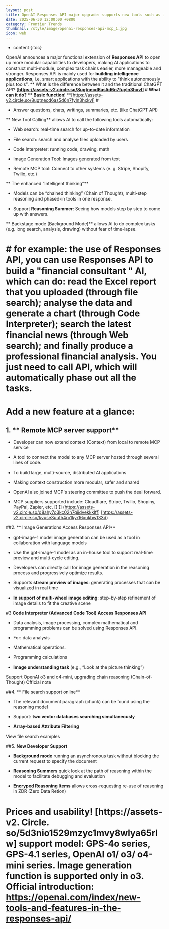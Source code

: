 ```yaml
---
layout: post
title: OpenAI Responses API major upgrade: supports new tools such as image generation, code interpreter, remote MCP
date: 2025-06-30 12:00:00 +0800
category: Frontier Trends
thumbnail: /style/image/openai-responses-api-mcp_1.jpg
icon: web
---
```

* content
{:toc}

OpenAI announces a major functional extension of **Responses API** to open up more modular capabilities to developers, making AI applications to construct multi-module, complex task chains easier, more manageable and stronger. Responses API is mainly used for **building intelligence applications**, i.e. smart applications with the ability to "think autonomously plus tools". **  What is the difference between it and the traditional ChatGPT API? **[https://assets-v2.circle.so/8ugtnecd6as5d6n7fuyln3hxvl] # What can it do? ** Basic function**! **[https://assets-v2.circle.so/8ugtnecd6as5d6n7fyln3hxkvl] #

- Answer questions, chats, writings, summaries, etc. (like ChatGPT API)

** New Tool Calling** allows AI to call the following tools automatically:

-  Web search: real-time search for up-to-date information

-  File search: search and analyse files uploaded by users

- Code Interpreter: running code, drawing, math

-  Image Generation Tool: Images generated from text

- Remote MCP tool: Connect to other systems (e. g. Stripe, Shopify, Twilio, etc.)

** The enhanced “intelligent thinking”**

- Models can be “chained thinking” (Chain of Thought), multi-step reasoning and phased-in tools in one response.

- Support **Reasoning Summer**: Seeing how models step by step to come up with answers.

** Backstage mode (Background Mode)** allows AI to do complex tasks (e.g. long search, analysis, drawing) without fear of time-lapse.

# # for example: the use of Responses API, you can use Responses API to build a "financial consultant " AI, which can do: read the Excel report that you uploaded (through file search); analyse the data and generate a chart (through Code Interpreter); search the latest financial news (through Web search); and finally produce a professional financial analysis. You just need to call API, which will automatically phase out all the tasks.

#  Add a new feature at a glance:

## 1.  ** Remote MCP server support**

- Developer can now extend context (Context) from local to remote MCP service

- A tool to connect the model to any MCP server hosted through several lines of code.

- To build large, multi-source, distributed AI applications

- Making context construction more modular, safer and shared

- OpenAI also joined MCP's steering committee to push the deal forward.

- MCP suppliers supported include: Cloudflare, Stripe, Twilio, Shopiny, PayPal, Zapier, etc. []![] (https://assets-v2.circle.so/d8ahy7o3kc02n7qjjdvekkklff] [https://assets-v2.circle.so/kvuse3uufh4ro1kyr16xukbw133d)

##2.  ** Image Generations Access Responses API**

- gpt-image-1 model image generation can be used as a tool in collaboration with language models

- Use the gpt-image-1 model as an in-house tool to support real-time preview and multi-cycle editing.

- Developers can directly call for image generation in the reasoning process and progressively optimize results.

- Supports **stream preview of images**: generating processes that can be visualized in real time

- **In support of multi-wheel image editing**: step-by-step refinement of image details to fit the creative scene

#3  **Code Interpreter (Advanced Code Tool) Access Responses API**

- Data analysis, image processing, complex mathematical and programming problems can be solved using Responses API.

- For: data analysis

- Mathematical operations.

- Programming calculations

- **Image understanding task** (e.g., “Look at the picture thinking”)

Support OpenAI o3 and o4-mini, upgrading chain reasoning (Chain-of-Thought)  Official note

##4.  ** File search support online**

- The relevant document paragraph (chunk) can be found using the reasoning model

- Support: **two vector databases searching simultaneously**

- **Array-based Attribute Filtering**

View file search examples

##5. **New Developer Support**

- **Background mode** running an asynchronous task without blocking the current request to specify the document

- **Reasoning Summers** quick look at the path of reasoning within the model to facilitate debugging and evaluation

- **Encryped Reasoning Items** allows cross-requesting re-use of reasoning in ZDR (Zero Data Retion)

#  Prices and usability! [https://assets-v2. Circle. so/5d3nio1529mzyc1mvy8wlya65rlw] support model: GPS-4o series, GPS-4.1 series, OpenAI o1/ o3/ o4-mini series. Image generation function is supported only in o3. Official introduction: https://openai.com/index/new-tools-and-features-in-the-responses-api/